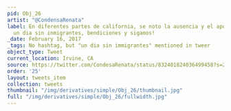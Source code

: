```yaml
---
pid: Obj_26
artist: "@CondensaRenata"
label: En diferentes partes de california, se noto la ausencia y el apoyo de la gente,
  un dia sin inmigrantes, bendiciones y sigamos!
_date: February 16, 2017
_tags: No hashtag, but "un dia sin immigrantes" mentioned in tweer
object_type: Tweet
current_location: Irvine, CA
source: https://twitter.com/CondesaRenata/status/832401824036499458?s=20
order: '25'
layout: tweets_item
collection: tweets
thumbnail: "/img/derivatives/simple/Obj_26/thumbnail.jpg"
full: "/img/derivatives/simple/Obj_26/fullwidth.jpg"
---
```

